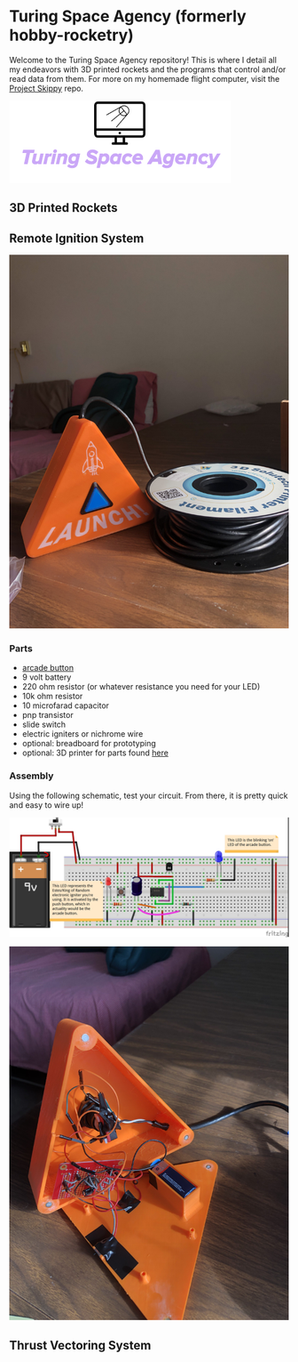 # Turing Space Agency (formerly hobby-rocketry)

Welcome to the Turing Space Agency repository! This is where I detail all my endeavors with 3D printed rockets and the programs that control and/or read data from them. For more on my homemade flight computer, visit the [Project Skippy](https://github.com/olearyf/project-skippy) repo.

![](https://github.com/olearyf/turing-space-agency/blob/master/images/LogoMakr_4B5QO9.png)

## 3D Printed Rockets

## Remote Ignition System

![](https://github.com/olearyf/turing-space-agency/blob/master/images/IMG_5319.jpg)

### Parts
 - [arcade button](https://www.adafruit.com/product/4187)
 - 9 volt battery
 - 220 ohm resistor (or whatever resistance you need for your LED)
 - 10k ohm resistor
 - 10 microfarad capacitor
 - pnp transistor
 - slide switch
 - electric igniters or nichrome wire
 - optional: breadboard for prototyping
 - optional: 3D printer for parts found [here](https://github.com/olearyf/turing-space-agency/tree/master/remote-ignition-system)
 
 ### Assembly
 
 Using the following schematic, test your circuit. From there, it is pretty quick and easy to wire up!
 
 ![](https://github.com/olearyf/turing-space-agency/blob/master/images/remote-ignition-system_bb.jpg)
 
 ![](https://github.com/olearyf/turing-space-agency/blob/master/images/IMG_5325.jpg)

## Thrust Vectoring System

